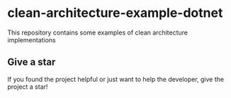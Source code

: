 # clean-architecture-example-dotnet
This repository contains some examples of clean architecture implementations

## Give a star
If you found the project helpful or just want to help the developer, give the project a star!